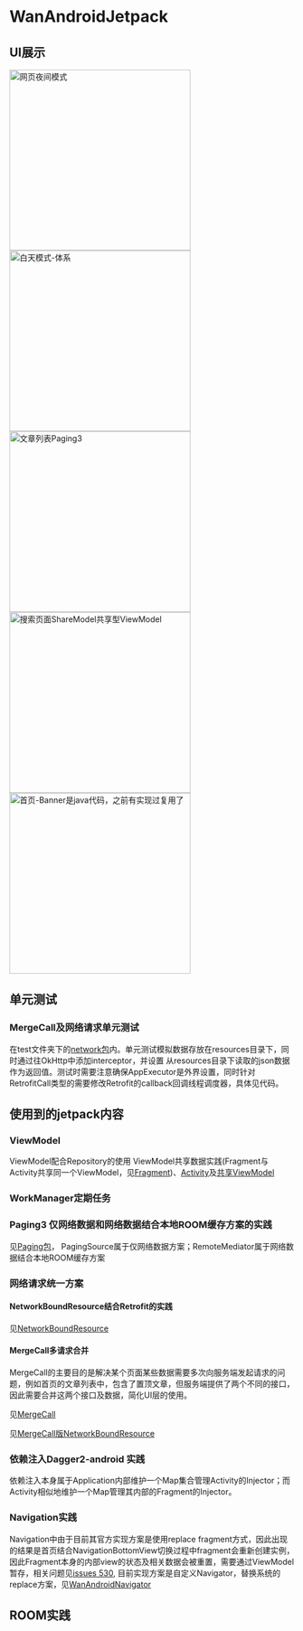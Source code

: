 # WanAndroidJetpack
## UI展示
<img src="displayImages/webpage.jpg" width="320" alt="网页夜间模式"/>  <img src="displayImages/dayMode.jpg" width="320" alt="白天模式-体系"/>
<img src="displayImages/pagingArticles.jpg" width="320" alt="文章列表Paging3"/>  <img src="displayImages/searchPage.jpg" width="320" alt="搜索页面ShareModel共享型ViewModel"/>
<img src="displayImages/homePage.jpg" width="320" alt="首页-Banner是java代码，之前有实现过复用了"/>
## 单元测试
### MergeCall及网络请求单元测试
在test文件夹下的[network包](/app/src/test/java/com/hudson/wanandroid/network)内。单元测试模拟数据存放在resources目录下，同时通过往OkHttp中添加interceptor，并设置
从resources目录下读取的json数据作为返回值。测试时需要注意确保AppExecutor是外界设置，同时针对RetrofitCall类型的需要修改Retrofit的callback回调线程调度器，具体见代码。

## 使用到的jetpack内容
### ViewModel
ViewModel配合Repository的使用
ViewModel共享数据实践(Fragment与Activity共享同一个ViewModel，见[Fragment](/app/src/main/java/com/hudson/wanandroid/ui/fragment/search))、[Activity](/app/src/main/java/com/hudson/wanandroid/ui/activity/SearchActivity.kt)及[共享ViewModel](/app/src/main/java/com/hudson/wanandroid/viewmodel/SearchModel.kt)
### WorkManager定期任务
### Paging3 仅网络数据和网络数据结合本地ROOM缓存方案的实践
见[Paging包](/app/src/main/java/com/hudson/wanandroid/data/repository/paging)，
PagingSource属于仅网络数据方案；RemoteMediator属于网络数据结合本地ROOM缓存方案
### 网络请求统一方案
#### NetworkBoundResource结合Retrofit的实践
见[NetworkBoundResource](/app/src/main/java/com/hudson/wanandroid/data/repository/base/NetworkBoundResource.kt)
#### MergeCall多请求合并
MergeCall的主要目的是解决某个页面某些数据需要多次向服务端发起请求的问题，例如首页的文章列表中，包含了置顶文章，但服务端提供了两个不同的接口，
因此需要合并这两个接口及数据，简化UI层的使用。

见[MergeCall](/app/src/main/java/com/hudson/wanandroid/data/common/mergecall)

见[MergeCall版NetworkBoundResource](/app/src/main/java/com/hudson/wanandroid/data/repository/base)
### 依赖注入Dagger2-android 实践
依赖注入本身属于Application内部维护一个Map集合管理Activity的Injector；而Activity相似地维护一个Map管理其内部的Fragment的Injector。
### Navigation实践
Navigation中由于目前其官方实现方案是使用replace fragment方式，因此出现的结果是首页结合NavigationBottomView切换过程中fragment会重新创建实例，
因此Fragment本身的内部view的状态及相关数据会被重置，需要通过ViewModel暂存，相关问题见[issues 530](https://github.com/android/architecture-components-samples/issues/530),
目前实现方案是自定义Navigator，替换系统的replace方案，见[WanAndroidNavigator](/app/src/main/java/com/hudson/wanandroid/ui/fix/WanAndroidNavigator.java)
## ROOM实践


